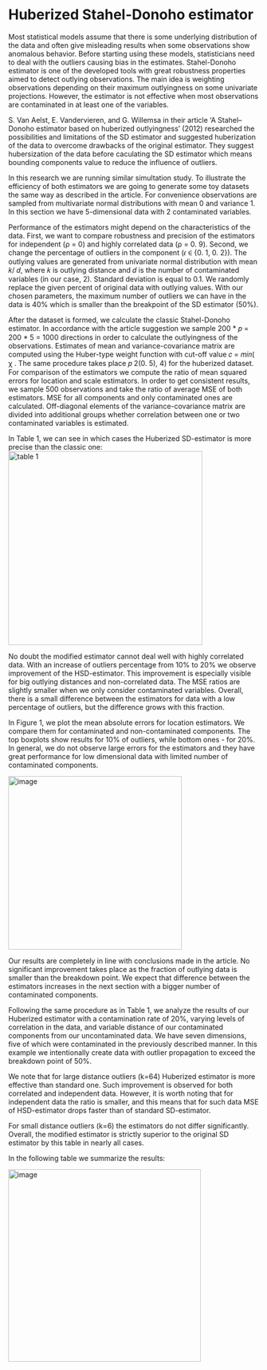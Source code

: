 # Huberized Stahel-Donoho estimator
Most statistical models assume that there is some underlying distribution of the data and often give misleading results when some observations show anomalous behavior. Before starting using these models, statisticians need to deal with the outliers causing bias in the estimates. Stahel-Donoho estimator is one of the developed tools with great robustness properties aimed to detect outlying observations. The main idea is weighting observations depending on their maximum outlyingness on some univariate projections. However, the estimator is not effective when most observations are contaminated in at least one of the variables. 

S. Van Aelst, E. Vandervieren, and G. Willemsa in their article ‘A Stahel–Donoho estimator based on huberized outlyingness’ (2012) researched the possibilities and limitations of the SD estimator and suggested huberization of the data to overcome drawbacks of the original estimator. They suggest hubersization of the data before caculating the SD estimator which means bounding components value to reduce the influence of outliers.

In this research we are running similar simultation study. To illustrate the efficiency of both estimators we are going to generate some toy datasets the same way as described in the article. For convenience observations are sampled from multivariate normal distributions with mean 0 and variance 1. In this section we have 5-dimensional data with 2 contaminated variables.

Performance of the estimators might depend on the characteristics of the data. First, we want to compare robustness and precision of the estimators for independent (ρ = 0) and highly correlated data (ρ = 0. 9). Second, we change the percentage of outliers in the component (𝜖 ∈ {0. 1, 0. 2}). The outlying values are generated from univariate normal distribution with mean 𝑘/ 𝑑, where 𝑘 is outlying distance and 𝑑 is the number of contaminated variables (in our case, 2). Standard deviation is equal to 0.1. We randomly replace the given percent of original data with outlying values. With our chosen parameters, the maximum number of outliers we can have in the data is 40% which is smaller than the breakpoint of the SD estimator (50%).

After the dataset is formed, we calculate the classic Stahel-Donoho estimator. In accordance with the article suggestion we sample 200 * 𝑝 = 200 * 5 = 1000 directions in order to calculate the outlyingness of the observations. Estimates of mean and variance-covariance matrix are computed using the Huber-type weight function with cut-off value 𝑐 = 𝑚𝑖𝑛( χ . The same procedure takes place 𝑝 2(0. 5), 4) for the huberized dataset. For comparison of the estimators we compute the ratio of mean squared errors for location and scale estimators. In order to get consistent results, we sample 500 observations and take the ratio of average MSE of both estimators. MSE for all components and only contaminated ones are calculated. Off-diagonal elements of the variance-covariance matrix are divided into additional groups whether correlation between one or two contaminated variables is estimated. 

In Table 1, we can see in which cases the Huberized SD-estimator is more precise than the classic one:
<img width="389" alt="table 1" src="https://user-images.githubusercontent.com/101756813/203383234-83523ad1-b1a5-4cbd-a1d7-c9f40bde5443.png">

No doubt the modified estimator cannot deal well with highly correlated data. With an increase of outliers percentage from 10% to 20% we observe improvement of the HSD-estimator. This improvement is especially visible for big outlying distances and non-correlated data. The MSE ratios are slightly smaller when we only consider contaminated variables. Overall, there is a small difference between the estimators for data with a low percentage of outliers, but the difference grows with this fraction.

In Figure 1, we plot the mean absolute errors for location estimators. We compare them for contaminated and non-contaminated components. The top boxplots show results for 10% of outliers, while bottom ones - for 20%. In general, we do not observe large errors for the estimators and they have great performance for low dimensional data with limited number of contaminated components.

<img width="348" alt="image" src="https://user-images.githubusercontent.com/101756813/203383351-0eb594fb-6438-442a-8282-4eae3fd6281a.png">

Our results are completely in line with conclusions made in the article. No significant improvement takes place as the fraction of outlying data is smaller than the breakdown point. We expect that difference between the estimators increases in the next section with a bigger number of contaminated components.

Following the same procedure as in Table 1, we analyze the results of our Huberized estimator with a contamination rate of 20%, varying levels of correlation in the data, and variable distance of our contaminated components from our uncontaminated data. We have seven dimensions, five of which were contaminated in the previously described manner. In this example we intentionally create data with outlier propagation to exceed the breakdown point of 50%.

We note that for large distance outliers (k=64) Huberized estimator is more effective than standard one. Such improvement is observed for both correlated and independent data. However, it is worth noting that for independent data the ratio is smaller, and this means that for such data MSE of HSD-estimator drops faster than of standard SD-estimator.

For small distance outliers (k=6) the estimators do not differ significantly. Overall, the modified estimator is strictly superior to the original SD estimator by this table in nearly all cases.

In the following table we summarize the results:

<img width="386" alt="image" src="https://user-images.githubusercontent.com/101756813/203384058-d0d6547b-b876-4fbc-93c6-c598bdf58146.png">
